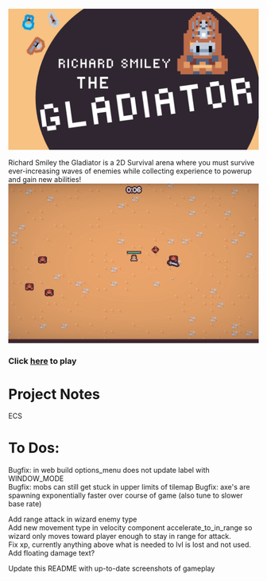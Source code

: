 ![Richard Smiley the Gladiator](./gladiator.png)

Richard Smiley the Gladiator is a 2D Survival arena where you must survive ever-increasing waves of enemies while collecting experience to powerup and gain new abilities!
![gameplay](./gladiator_gameplay.png)

### Click [here](https://heidi-negrete.github.io/swarm/) to play

# Project Notes

ECS

# To Dos:

Bugfix: in web build options_menu does not update label with WINDOW_MODE  
Bugfix: mobs can still get stuck in upper limits of tilemap
Bugfix: axe's are spawning exponentially faster over course of game (also tune to slower base rate)

Add range attack in wizard enemy type  
Add new movement type in velocity component accelerate_to_in_range so wizard only moves toward player enough to stay in range for attack.  
Fix xp, currently anything above what is needed to lvl is lost and not used.
Add floating damage text?

Update this README with up-to-date screenshots of gameplay
